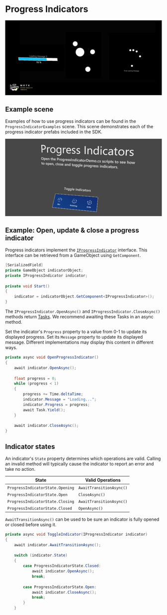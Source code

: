 # Progress Indicators

![Progress Indicators](Images/ProgressIndicator/MRTK_ProgressIndicator_Main.png)

## Example scene

Examples of how to use progress indicators can be found in the `ProgressIndicatorExamples` scene. This scene demonstrates each of the progress indicator prefabs included in the SDK.

<img src="Images/ProgressIndicator/MRTK_ProgressIndicator_Examples.png" alt="Progress Indicator Example Scene">

## Example: Open, update & close a progress indicator

Progress indicators implement the [`IProgressIndicator`](xref:Microsoft.MixedReality.Toolkit.UI.IProgressIndicator) interface. This interface can be retrieved from a GameObject using `GetComponent`.

```c#
[SerializedField]
private GameObject indicatorObject;
private IProgressIndicator indicator;

private void Start()
{
    indicator = indicatorObject.GetComponent<IProgressIndicator>();
}
```

The `IProgressIndicator.OpenAsync()` and `IProgressIndicator.CloseAsync()` methods return [Tasks](xref:System.Threading.Tasks.Task). We recommend awaiting these Tasks in an async method.

Set the indicator's `Progress` property to a value from 0-1 to update its displayed progress. Set its `Message` property to update its displayed message. Different implementations may display this content in different ways.

```c#
private async void OpenProgressIndicator()
{
    await indicator.OpenAsync();

    float progress = 0;
    while (progress < 1)
    {
        progress += Time.deltaTime;
        indicator.Message = "Loading...";
        indicator.Progress = progress;
        await Task.Yield();
    }

    await indicator.CloseAsync();
}
```

## Indicator states

An indicator's `State` property determines which operations are valid. Calling an invalid method will typically cause the indicator to report an error and take no action.

State | Valid Operations
--- | ---
`ProgressIndicatorState.Opening` | `AwaitTransitionAsync()`
`ProgressIndicatorState.Open` | `CloseAsync()`
`ProgressIndicatorState.Closing` | `AwaitTransitionAsync()`
`ProgressIndicatorState.Closed` | `OpenAsync()`

`AwaitTransitionAsync()` can be used to be sure an indicator is fully opened or closed before using it.

```c#
private async void ToggleIndicator(IProgressIndicator indicator)
{
    await indicator.AwaitTransitionAsync();

    switch (indicator.State)
    {
        case ProgressIndicatorState.Closed:
            await indicator.OpenAsync();
            break;

        case ProgressIndicatorState.Open:
            await indicator.CloseAsync();
            break;
        }
    }
```
